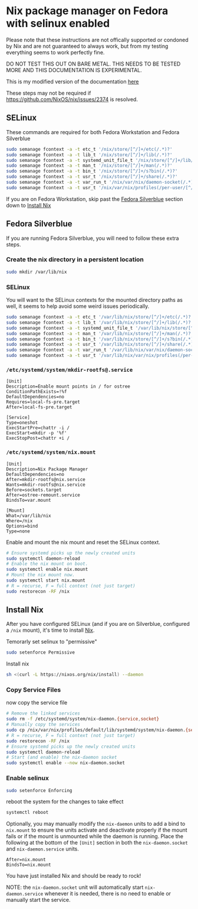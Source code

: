 # Nix package manager on Fedora with selinux enabled

Please note that these instructions are not offically supported or condoned by Nix and are not guaranteed to always work, but from my testing everything seems to work perfectly fine.

DO NOT TEST THIS OUT ON BARE METAL. THIS NEEDS TO BE TESTED MORE AND THIS DOCUMENTATION IS EXPERIMENTAL.

This is my modified version of the documentation [here](https://gist.github.com/matthewpi/08c3d652e7879e4c4c30bead7021ff73)

These steps may not be required if https://github.com/NixOS/nix/issues/2374 is resolved.

## SELinux

These commands are required for both Fedora Workstation and Fedora Silverblue
```bash
sudo semanage fcontext -a -t etc_t '/nix/store/[^/]+/etc(/.*)?'
sudo semanage fcontext -a -t lib_t '/nix/store/[^/]+/lib(/.*)?'
sudo semanage fcontext -a -t systemd_unit_file_t '/nix/store/[^/]+/lib/systemd/system(/.*)?'
sudo semanage fcontext -a -t man_t '/nix/store/[^/]+/man(/.*)?'
sudo semanage fcontext -a -t bin_t '/nix/store/[^/]+/s?bin(/.*)?'
sudo semanage fcontext -a -t usr_t '/nix/store/[^/]+/share(/.*)?'
sudo semanage fcontext -a -t var_run_t '/nix/var/nix/daemon-socket(/.*)?'
sudo semanage fcontext -a -t usr_t '/nix/var/nix/profiles(/per-user/[^/]+)?/[^/]+'
```

If you are on Fedora Workstation, skip past the [Fedora Silverblue](#fedora-silverblue) section down to [Install Nix](#install-nix)

## Fedora Silverblue

If you are running Fedora Silverblue, you will need to follow these extra steps.

### Create the nix directory in a persistent location
```bash
sudo mkdir /var/lib/nix
```

### SELinux

You will want to the SELinux contexts for the mounted directory paths as well, it seems to help avoid some weird issues periodically.

```bash
sudo semanage fcontext -a -t etc_t '/var/lib/nix/store/[^/]+/etc(/.*)?'
sudo semanage fcontext -a -t lib_t '/var/lib/nix/store/[^/]+/lib(/.*)?'
sudo semanage fcontext -a -t systemd_unit_file_t '/var/lib/nix/store/[^/]+/lib/systemd/system(/.*)?'
sudo semanage fcontext -a -t man_t '/var/lib/nix/store/[^/]+/man(/.*)?'
sudo semanage fcontext -a -t bin_t '/var/lib/nix/store/[^/]+/s?bin(/.*)?'
sudo semanage fcontext -a -t usr_t '/var/lib/nix/store/[^/]+/share(/.*)?'
sudo semanage fcontext -a -t var_run_t '/var/lib/nix/var/nix/daemon-socket(/.*)?'
sudo semanage fcontext -a -t usr_t '/var/lib/nix/var/nix/profiles(/per-user/[^/]+)?/[^/]+'
```

### `/etc/systemd/system/mkdir-rootfs@.service`
```unit file (systemd)
[Unit]
Description=Enable mount points in / for ostree
ConditionPathExists=!%f
DefaultDependencies=no
Requires=local-fs-pre.target
After=local-fs-pre.target

[Service]
Type=oneshot
ExecStartPre=chattr -i /
ExecStart=mkdir -p '%f'
ExecStopPost=chattr +i /
```

### `/etc/systemd/system/nix.mount`
```unit file (systemd)
[Unit]
Description=Nix Package Manager
DefaultDependencies=no
After=mkdir-rootfs@nix.service
Wants=mkdir-rootfs@nix.service
Before=sockets.target
After=ostree-remount.service
BindsTo=var.mount

[Mount]
What=/var/lib/nix
Where=/nix
Options=bind
Type=none
```

Enable and mount the nix mount and reset the SELinux context. 
```bash
# Ensure systemd picks up the newly created units
sudo systemctl daemon-reload
# Enable the nix mount on boot.
sudo systemctl enable nix.mount
# Mount the nix mount now.
sudo systemctl start nix.mount
# R = recurse, F = full context (not just target)
sudo restorecon -RF /nix
```

## Install Nix

After you have configured SELinux (and if you are on Silverblue, configured a `/nix` mount), it's time to install [Nix](https://github.com/NixOS/nix).

Temorarly set selinux to "permissive"

```bash
sudo setenforce Permissive
```

Install nix

```bash
sh <(curl -L https://nixos.org/nix/install) --daemon
```

### Copy Service Files

now copy the service file

```bash
# Remove the linked services
sudo rm -f /etc/systemd/system/nix-daemon.{service,socket}
# Manually copy the services
sudo cp /nix/var/nix/profiles/default/lib/systemd/system/nix-daemon.{service,socket} /etc/systemd/system/
# R = recurse, F = full context (not just target)
sudo restorecon -RF /nix
# Ensure systemd picks up the newly created units
sudo systemctl daemon-reload
# Start (and enable) the nix-daemon socket
sudo systemctl enable --now nix-daemon.socket
```


### Enable selinux

```bash
sudo setenforce Enforcing
```

reboot the system for the changes to take effect

```bash
systemctl reboot
```

Optionally, you may manually modify the `nix-daemon` units to add a bind to `nix.mount` to ensure the units activate and deactivate properly if the mount fails or if the mount is unmounted while the daemon is running.  Place the following at the bottom of the `[Unit]` section in both the `nix-daemon.socket` and `nix-daemon.service` units.

```
After=nix.mount
BindsTo=nix.mount
```

You have just installed Nix and should be ready to rock!

NOTE: the `nix-daemon.socket` unit will automatically start `nix-daemon.service` whenever it is needed, there is no need to enable or manually start the service.
